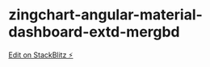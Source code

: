 # zingchart-angular-material-dashboard-extd-mergbd

[Edit on StackBlitz ⚡️](https://stackblitz.com/edit/zingchart-angular-material-dashboard-extd-mergbd)